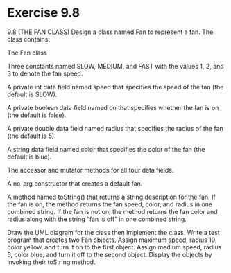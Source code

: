 # Exercise 9.8

9.8 (THE FAN CLASS) Design a class named Fan to represent a fan. The class contains:

 The Fan class

Three constants named SLOW, MEDIUM, and FAST with the values 1, 2, and 3 to denote the fan speed.

A private int data field named speed that specifies the speed of the fan (the default is SLOW).

A private boolean data field named on that specifies whether the fan is on (the default is false).

A private double data field named radius that specifies the radius of the fan (the default is 5).

A string data field named color that specifies the color of the fan (the default is blue).

The accessor and mutator methods for all four data fields.

A no-arg constructor that creates a default fan.

A method named toString() that returns a string description for the fan. If the fan is on, the method returns the fan speed, color, and radius in one combined string. If the fan is not on, the method returns the fan color and radius along with the string “fan is off” in one combined string.

Draw the UML diagram for the class then implement the class. Write a test program that creates two Fan objects. Assign maximum speed, radius 10, color yellow, and turn it on to the first object. Assign medium speed, radius 5, color blue, and turn it off to the second object. Display the objects by invoking their toString method.